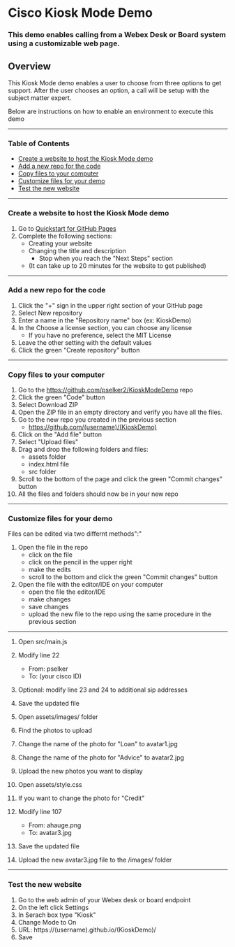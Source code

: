 # Cisco Kiosk Mode Demo
### This demo enables calling from a Webex Desk or Board system using a customizable web page.

## **Overview**

This Kiosk Mode demo enables a user to choose from three options to get support.  After the user chooses an option, a call will be setup with the subject matter expert.

Below are instructions on how to enable an environment to execute this demo

---

### **Table of Contents**

- [Create a website to host the Kiosk Mode demo](https://github.com/pselker2/KioskModeDemo/#Create-a-website-to-host-the-Kiosk-Mode-demo)
- [Add a new repo for the code](https://github.com/pselker2/KioskModeDemo/#Add-a-new-repo-for-the-code)
- [Copy files to your computer](https://github.com/pselker2/KioskModeDemo/#Copy-files-to-your-computer)
- [Customize files for your demo](https://github.com/pselker2/KioskModeDemo/#Customize-files-for-your-demo)
- [Test the new website](https://github.com/pselker2/KioskModeDemo/#Test-the-new-website)

---

### **Create a website to host the Kiosk Mode demo**

1. Go to [Quickstart for GitHub Pages](https://docs.github.com/en/pages/quickstart)  
2. Complete the following sections:
    - Creating your website
    - Changing the title and description
        - Stop when you reach the "Next Steps" section
    - (It can take up to 20 minutes for the website to get published)
    
---

### **Add a new repo for the code**

1. Click the "+" sign in the upper right section of your GitHub page 
2. Select New repository 
3. Enter a name in the "Repository name" box (ex: KioskDemo)
4. In the Choose a license section, you can choose any license
    - If you have no preference, select the MIT License
5. Leave the other setting with the default values
6. Click the green "Create repository" button
        
---

### **Copy files to your computer**

1. Go to the https://github.com/pselker2/KioskModeDemo repo
2. Click the green "Code" button
3. Select Download ZIP
4. Open the ZIP file in an empty directory and verify you have all the files.
5. Go to the new repo you created in the previous section
    - https://github.com/(username)/(KioskDemo)
6. Click on the "Add file" button
7. Select "Upload files"
8. Drag and drop the following folders and files:
    - assets folder
    - index.html file
    - src folder
9. Scroll to the bottom of the page and click the green "Commit changes" button
10.  All the files and folders should now be in your new repo

---

### **Customize files for your demo**

Files can be edited via two differnt methods":"
1. Open the file in the repo
    - click on the file
    - click on the pencil in the upper right
    - make the edits 
    - scroll to the bottom and click the green "Commit changes" button
2. Open the file with the editor/IDE on your computer
    - open the file the editor/IDE
    - make changes
    - save changes
    - upload the new file to the repo using the same procedure in the previous section

---

1. Open src/main.js
2. Modify line 22
    - From:  pselker
    - To:    (your cisco ID)
3. Optional:  modify line 23 and 24 to additional sip addresses
4. Save the updated file

5. Open assets/images/ folder
6. Find the photos to upload
7. Change the name of the photo for "Loan" to avatar1.jpg
8. Change the name of the photo for "Advice" to avatar2.jpg
9. Upload the new photos you want to display

10. Open assets/style.css
11. If you want to change the photo for "Credit"
12. Modify line 107
    - From:  ahauge.png
    - To:    avatar3.jpg
13. Save the updated file
14. Upload the new avatar3.jpg file to the /images/ folder

---

### **Test the new website**

1. Go to the web admin of your Webex desk or board endpoint
2. On the left click Settings
3. In Serach box type "Kiosk"
4. Change Mode to On
5. URL:  https://(username).github.io/(KioskDemo)/
6. Save
